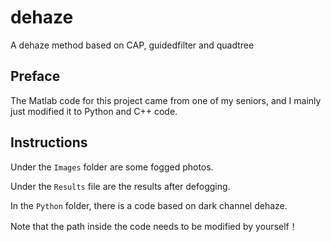 # dehaze
A dehaze method based on CAP, guidedfilter and quadtree

## Preface
The Matlab code for this project came from one of my seniors, and I mainly just modified it to Python and C++ code.

## Instructions
Under the `Images` folder are some fogged photos.

Under the `Results` file are the results after defogging.

In the `Python` folder, there is a code based on dark channel dehaze.

Note that the path inside the code needs to be modified by yourself！
